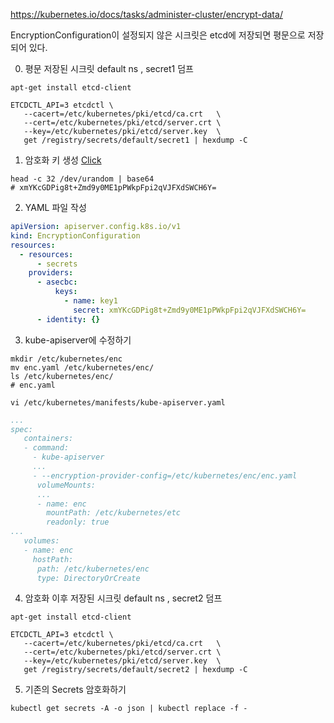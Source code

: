 https://kubernetes.io/docs/tasks/administer-cluster/encrypt-data/

EncryptionConfiguration이 설정되지 않은 시크릿은 etcd에 저장되면 평문으로 저장되어 있다.

0. 평문 저장된 시크릿 default ns , secret1 덤프

```shell
apt-get install etcd-client

ETCDCTL_API=3 etcdctl \
   --cacert=/etc/kubernetes/pki/etcd/ca.crt   \
   --cert=/etc/kubernetes/pki/etcd/server.crt \
   --key=/etc/kubernetes/pki/etcd/server.key  \
   get /registry/secrets/default/secret1 | hexdump -C
```

1. 암호화 키 생성 [Click](https://kubernetes.io/docs/tasks/administer-cluster/encrypt-data/#generate-key-no-kms)

```shell
head -c 32 /dev/urandom | base64
# xmYKcGDPig8t+Zmd9y0ME1pPWkpFpi2qVJFXdSWCH6Y=
```

2. YAML 파일 작성

```yaml
apiVersion: apiserver.config.k8s.io/v1
kind: EncryptionConfiguration
resources:
  - resources:
      - secrets
    providers:
      - asecbc:
          keys:
            - name: key1
              secret: xmYKcGDPig8t+Zmd9y0ME1pPWkpFpi2qVJFXdSWCH6Y=
      - identity: {}
```

3. kube-apiserver에 수정하기

```shell
mkdir /etc/kubernetes/enc
mv enc.yaml /etc/kubernetes/enc/
ls /etc/kubernetes/enc/
# enc.yaml

vi /etc/kubernetes/manifests/kube-apiserver.yaml
```

```yaml
...
spec:
   containers:
   - command:
     - kube-apiserver
     ...
     - --encryption-provider-config=/etc/kubernetes/enc/enc.yaml
      volumeMounts:
      ...
      - name: enc
        mountPath: /etc/kubernetes/etc
        readonly: true
...
   volumes:
   - name: enc
     hostPath:
      path: /etc/kubernetes/enc
      type: DirectoryOrCreate
```

4. 암호화 이후 저장된 시크릿 default ns , secret2 덤프

```shell
apt-get install etcd-client

ETCDCTL_API=3 etcdctl \
   --cacert=/etc/kubernetes/pki/etcd/ca.crt   \
   --cert=/etc/kubernetes/pki/etcd/server.crt \
   --key=/etc/kubernetes/pki/etcd/server.key  \
   get /registry/secrets/default/secret2 | hexdump -C
```

5. 기존의 Secrets 암호화하기

```shell
kubectl get secrets -A -o json | kubectl replace -f -
```
